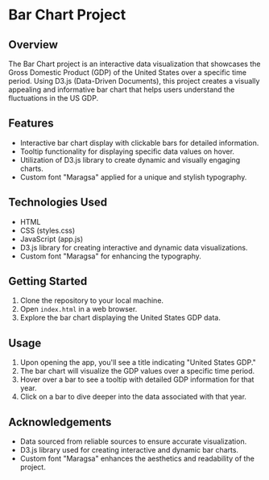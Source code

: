 # Bar Chart Project

## Overview

The Bar Chart project is an interactive data visualization that showcases the Gross Domestic Product (GDP) of the United States over a specific time period. Using D3.js (Data-Driven Documents), this project creates a visually appealing and informative bar chart that helps users understand the fluctuations in the US GDP.

## Features

- Interactive bar chart display with clickable bars for detailed information.
- Tooltip functionality for displaying specific data values on hover.
- Utilization of D3.js library to create dynamic and visually engaging charts.
- Custom font "Maragsa" applied for a unique and stylish typography.

## Technologies Used

- HTML
- CSS (styles.css)
- JavaScript (app.js)
- D3.js library for creating interactive and dynamic data visualizations.
- Custom font "Maragsa" for enhancing the typography.

## Getting Started

1. Clone the repository to your local machine.
2. Open `index.html` in a web browser.
3. Explore the bar chart displaying the United States GDP data.

## Usage

1. Upon opening the app, you'll see a title indicating "United States GDP."
2. The bar chart will visualize the GDP values over a specific time period.
3. Hover over a bar to see a tooltip with detailed GDP information for that year.
4. Click on a bar to dive deeper into the data associated with that year.


## Acknowledgements

- Data sourced from reliable sources to ensure accurate visualization.
- D3.js library used for creating interactive and dynamic bar charts.
- Custom font "Maragsa" enhances the aesthetics and readability of the project.

